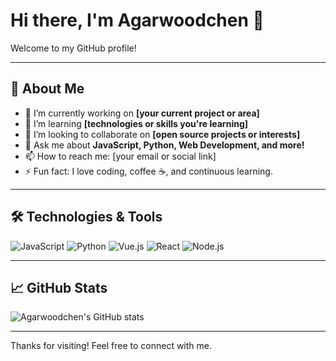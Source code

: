 # Hi there, I'm Agarwoodchen 👋

Welcome to my GitHub profile!

---

## 🚀 About Me

- 🔭 I’m currently working on **[your current project or area]**
- 🌱 I’m learning **[technologies or skills you're learning]**
- 👯 I’m looking to collaborate on **[open source projects or interests]**
- 💬 Ask me about **JavaScript, Python, Web Development, and more!**
- 📫 How to reach me: [your email or social link]
- ⚡ Fun fact: I love coding, coffee ☕, and continuous learning.

---

## 🛠️ Technologies & Tools

![JavaScript](https://img.shields.io/badge/-JavaScript-F7DF1E?logo=javascript&logoColor=000)
![Python](https://img.shields.io/badge/-Python-3776AB?logo=python&logoColor=fff)
![Vue.js](https://img.shields.io/badge/-Vue.js-4FC08D?logo=vue.js&logoColor=fff)
![React](https://img.shields.io/badge/-React-61DAFB?logo=react&logoColor=000)
![Node.js](https://img.shields.io/badge/-Node.js-339933?logo=node.js&logoColor=fff)

---

## 📈 GitHub Stats

![Agarwoodchen's GitHub stats](https://github-readme-stats.vercel.app/api?username=Agarwoodchen&show_icons=true&theme=tokyonight)

---

Thanks for visiting! Feel free to connect with me.
